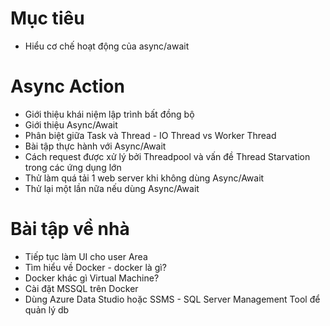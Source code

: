 # Mục tiêu

- Hiểu cơ chế hoạt động của async/await

# Async Action

- Giới thiệu khái niệm lập trình bất đồng bộ
- Giới thiệu Async/Await
- Phân biệt giữa Task và Thread - IO Thread vs Worker Thread
- Bài tập thực hành với Async/Await
- Cách request được xử lý bởi Threadpool và vấn đề Thread Starvation trong các ứng dụng lớn
- Thử làm quá tải 1 web server khi không dùng Async/Await
- Thử lại một lần nữa nếu dùng Async/Await

# Bài tập về nhà

- Tiếp tục làm UI cho user Area
- Tìm hiểu về Docker - docker là gì?
- Docker khác gì Virtual Machine?
- Cài đặt MSSQL trên Docker
- Dùng Azure Data Studio hoặc SSMS - SQL Server Management Tool để quản lý db
